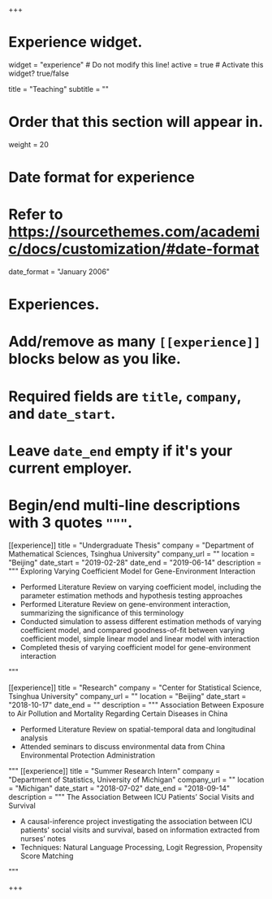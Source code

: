 +++
# Experience widget.
widget = "experience"  # Do not modify this line!
active = true  # Activate this widget? true/false

title = "Teaching"
subtitle = ""

# Order that this section will appear in.
weight = 20

# Date format for experience
#   Refer to https://sourcethemes.com/academic/docs/customization/#date-format
date_format = "January 2006"

# Experiences.
#   Add/remove as many `[[experience]]` blocks below as you like.
#   Required fields are `title`, `company`, and `date_start`.
#   Leave `date_end` empty if it's your current employer.
#   Begin/end multi-line descriptions with 3 quotes `"""`.
[[experience]]
  title = "Undergraduate Thesis"
  company = "Department of Mathematical Sciences, Tsinghua University"
  company_url = ""
  location = "Beijing"
  date_start = "2019-02-28"
  date_end = "2019-06-14"
  description = """
  Exploring Varying Coefficient Model for Gene-Environment Interaction

  * Performed Literature Review on varying coefficient model, including the parameter estimation methods and hypothesis testing approaches
  * Performed Literature Review on gene-environment interaction, summarizing the significance of this terminology
  * Conducted simulation to assess different estimation methods of varying coefficient model, and compared goodness-of-fit between varying coefficient model, simple linear model and linear model with interaction 
  * Completed thesis of varying coefficient model for gene-environment interaction

"""

[[experience]]
  title = "Research"
  company = "Center for Statistical Science, Tsinghua University"
  company_url = ""
  location = "Beijing"
  date_start = "2018-10-17"
  date_end = ""
  description = """
  Association Between Exposure to Air Pollution and Mortality Regarding Certain Diseases in China

  * Performed Literature Review on spatial-temporal data and longitudinal analysis
  * Attended seminars to discuss environmental data from China Environmental Protection Administration 

"""
[[experience]]
  title = "Summer Research Intern"
  company = "Department of Statistics, University of Michigan"
  company_url = ""
  location = "Michigan"
  date_start = "2018-07-02"
  date_end = "2018-09-14"
  description = """
  The Association Between ICU Patients’ Social Visits and Survival

*	A causal-inference project investigating the association between ICU patients' social visits and survival, based on information extracted from nurses’ notes
*	Techniques: Natural Language Processing, Logit Regression, Propensity Score Matching

  """

+++
